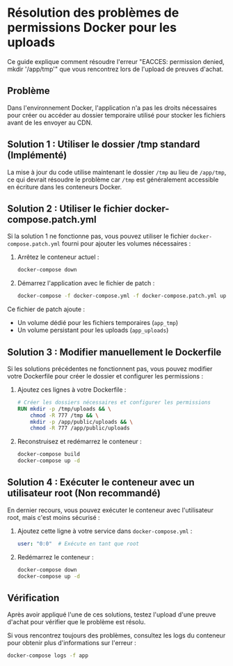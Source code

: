 # Résolution des problèmes de permissions Docker pour les uploads

Ce guide explique comment résoudre l'erreur "EACCES: permission denied, mkdir '/app/tmp'" que vous rencontrez lors de l'upload de preuves d'achat.

## Problème

Dans l'environnement Docker, l'application n'a pas les droits nécessaires pour créer ou accéder au dossier temporaire utilisé pour stocker les fichiers avant de les envoyer au CDN.

## Solution 1 : Utiliser le dossier /tmp standard (Implémenté)

La mise à jour du code utilise maintenant le dossier `/tmp` au lieu de `/app/tmp`, ce qui devrait résoudre le problème car `/tmp` est généralement accessible en écriture dans les conteneurs Docker.

## Solution 2 : Utiliser le fichier docker-compose.patch.yml

Si la solution 1 ne fonctionne pas, vous pouvez utiliser le fichier `docker-compose.patch.yml` fourni pour ajouter les volumes nécessaires :

1. Arrêtez le conteneur actuel :
   ```bash
   docker-compose down
   ```

2. Démarrez l'application avec le fichier de patch :
   ```bash
   docker-compose -f docker-compose.yml -f docker-compose.patch.yml up -d
   ```

Ce fichier de patch ajoute :
- Un volume dédié pour les fichiers temporaires (`app_tmp`)
- Un volume persistant pour les uploads (`app_uploads`)

## Solution 3 : Modifier manuellement le Dockerfile

Si les solutions précédentes ne fonctionnent pas, vous pouvez modifier votre Dockerfile pour créer le dossier et configurer les permissions :

1. Ajoutez ces lignes à votre Dockerfile :
   ```dockerfile
   # Créer les dossiers nécessaires et configurer les permissions
   RUN mkdir -p /tmp/uploads && \
       chmod -R 777 /tmp && \
       mkdir -p /app/public/uploads && \
       chmod -R 777 /app/public/uploads
   ```

2. Reconstruisez et redémarrez le conteneur :
   ```bash
   docker-compose build
   docker-compose up -d
   ```

## Solution 4 : Exécuter le conteneur avec un utilisateur root (Non recommandé)

En dernier recours, vous pouvez exécuter le conteneur avec l'utilisateur root, mais c'est moins sécurisé :

1. Ajoutez cette ligne à votre service dans `docker-compose.yml` :
   ```yaml
   user: "0:0"  # Exécute en tant que root
   ```

2. Redémarrez le conteneur :
   ```bash
   docker-compose down
   docker-compose up -d
   ```

## Vérification

Après avoir appliqué l'une de ces solutions, testez l'upload d'une preuve d'achat pour vérifier que le problème est résolu.

Si vous rencontrez toujours des problèmes, consultez les logs du conteneur pour obtenir plus d'informations sur l'erreur :

```bash
docker-compose logs -f app
``` 